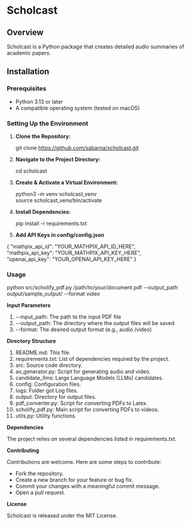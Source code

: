 
# Scholcast

## Overview

Scholcast is a Python package that creates detailed audio summaries of academic papers.

## Installation

### Prerequisites

- Python 3.13 or later
- A compatible operating system (tested on macOS)

### Setting Up the Environment

1. **Clone the Repository:**
   
   git clone https://github.com/sabarna/scholcast.git

3. **Navigate to the Project Directory:**
   
    cd scholcast
4. **Create & Activate a Virtual Environment:**
   
    python3 -m venv scholcast_venv <br>
    source scholcast_venv/bin/activate
5. **Install Dependencies:**
   
    pip install -r requirements.txt
6. **Add API Keys in config/config.json**
   
{
    "mathpix_api_id": "YOUR_MATHPIX_API_ID_HERE", <br>
    "mathpix_api_key": "YOUR_MATHPIX_API_KEY_HERE",<br>
    "openai_api_key": "YOUR_OPENAI_API_KEY_HERE"
}

     

### Usage

python src/scholify_pdf.py /path/to/your/document.pdf --output_path output/sample_output/ --format video

**Input Parameters**
1. --input_path: The path to the input PDF file
2. --output_path: The directory where the output files will be saved
3. --format: The desired output format (e.g., audio /video)

**Directory Structure**
   1. README.md: This file.
   2. requirements.txt: List of dependencies required by the project.
   3. src: Source code directory.
   4. av_generator.py: Script for generating audio and video.
   5. candidate_llms: Large Language Models (LLMs) candidates.
   6. config: Configuration files.
   7. logs: Folder got Log files.
   8. output: Directory for output files.
   9. pdf_converter.py: Script for converting PDFs to Latex.
   10. scholify_pdf.py: Main script for converting PDFs to videos.
   11. utils.py: Utility functions.

**Dependencies**

The project relies on several dependencies listed in requirements.txt.

**Contributing**

Contributions are welcome. Here are some steps to contribute:
- Fork the repository.
- Create a new branch for your feature or bug fix.
- Commit your changes with a meaningful commit message.
- Open a pull request.

**License**

Scholcast is released under the MIT License.
